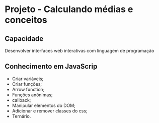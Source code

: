 # Projeto - Calculando médias e conceitos

## Capacidade
Desenvolver interfaces web interativas com linguagem de programação

## Conhecimento em JavaScrip
- Criar variáveis;
- Criar funções;
- Arrow function;
- Funções anônimas;
- callback;
- Manipular elementos do DOM;
- Adicionar e remover classes do css;
- Ternário.